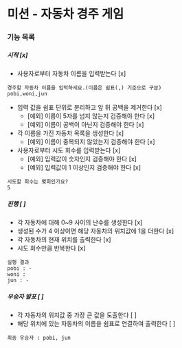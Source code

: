 # 미션 - 자동차 경주 게임

### 기능 목록
##### 시작 [x]
- 사용자로부터 자동차 이름을 입력받는다 [x]
```
경주할 자동차 이름을 입력하세요.(이름은 쉼표(,) 기준으로 구분)
pobi,woni,jun
```
- 입력 값을 쉼표 단위로 분리하고 앞 뒤 공백을 제거한다 [x]
    - [예외] 이름이 5자를 넘지 않는지 검증해야 한다 [x]
    - [예외] 이름이 공백이 아닌지 검증해야 한다 [x]
- 각 이름을 가진 자동차 목록을 생성한다 [x]
  - [예외] 이름이 중복되지 않았는지 검증해야 한다 [x]
- 사용자로부터 시도 회수를 입력받는다 [x]
    - [예외] 입력값이 숫자인지 검증해야 한다 [x]
    - [예외] 입력값이 1 이상인지 검증해야 한다 [x]
```
시도할 회수는 몇회인가요?
5
```

##### 진행 [ ]
- 각 자동차에 대해 0~9 사이의 난수를 생성한다 [x]
- 생성된 수가 4 이상이면 해당 자동차의 위치값에 1을 더한다 [x]
- 각 자동차의 현재 위치를 출력한다 [x]
- 시도 회수만큼 반복한다 [x]
```
실행 결과
pobi : -
woni : 
jun : -
```

##### 우승자 발표 [ ]
- 각 자동차의 위치값 중 가장 큰 값을 도출한다 [ ]
- 해당 위치에 있는 자동차의 이름을 쉼표로 연결하여 출력한다 [ ]
```
최종 우승자 : pobi, jun
```
